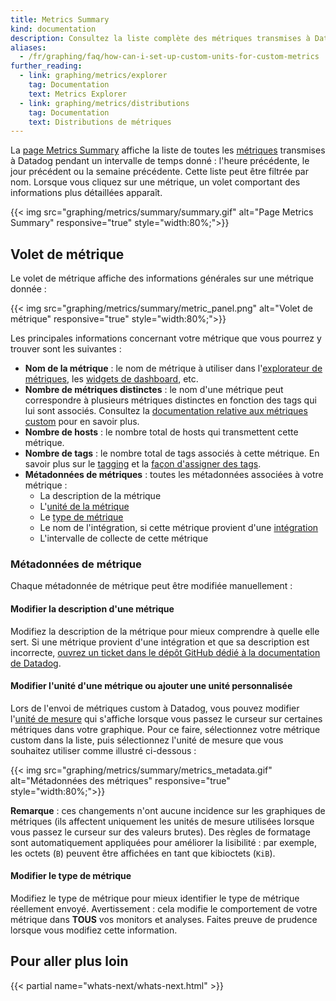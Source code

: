 ```yaml
---
title: Metrics Summary
kind: documentation
description: Consultez la liste complète des métriques transmises à Datadog.
aliases:
  - /fr/graphing/faq/how-can-i-set-up-custom-units-for-custom-metrics
further_reading:
  - link: graphing/metrics/explorer
    tag: Documentation
    text: Metrics Explorer
  - link: graphing/metrics/distributions
    tag: Documentation
    text: Distributions de métriques
---
```

La [page Metrics Summary][1] affiche la liste de toutes les [métriques][2] transmises à Datadog pendant un intervalle de temps donné : l'heure précédente, le jour précédent ou la semaine précédente. Cette liste peut être filtrée par nom. Lorsque vous cliquez sur une métrique, un volet comportant des informations plus détaillées apparaît.

{{< img src="graphing/metrics/summary/summary.gif" alt="Page Metrics Summary" responsive="true" style="width:80%;">}}

## Volet de métrique

Le volet de métrique affiche des informations générales sur une métrique donnée :

{{< img src="graphing/metrics/summary/metric_panel.png" alt="Volet de métrique" responsive="true" style="width:80%;">}}

Les principales informations concernant votre métrique que vous pourrez y trouver sont les suivantes :

* **Nom de la métrique** : le nom de métrique à utiliser dans l'[explorateur de métriques][3], les [widgets de dashboard][4], etc.
* **Nombre de métriques distinctes** : le nom d'une métrique peut correspondre à plusieurs métriques distinctes en fonction des tags qui lui sont associés. Consultez la [documentation relative aux métriques custom][5] pour en savoir plus.
* **Nombre de hosts** : le nombre total de hosts qui transmettent cette métrique.
* **Nombre de tags** : le nombre total de tags associés à cette métrique. En savoir plus sur le [tagging][6] et la [façon d'assigner des tags][7].
* **Métadonnées de métriques** : toutes les métadonnées associées à votre métrique :
    * La description de la métrique
    * L'[unité de la métrique][8]
    * Le [type de métrique][9] 
    * Le nom de l'intégration, si cette métrique provient d'une [intégration][10]
    * L'intervalle de collecte de cette métrique

### Métadonnées de métrique 

Chaque métadonnée de métrique peut être modifiée manuellement : 

#### Modifier la description d'une métrique

Modifiez la description de la métrique pour mieux comprendre à quelle elle sert.
Si une métrique provient d'une intégration et que sa description est incorrecte, [ouvrez un ticket dans le dépôt GitHub dédié à la documentation de Datadog][11].

#### Modifier l'unité d'une métrique ou ajouter une unité personnalisée

Lors de l'envoi de métriques custom à Datadog, vous pouvez modifier l'[unité de mesure][1] qui s'affiche lorsque vous passez le curseur sur certaines métriques dans votre graphique. Pour ce faire, sélectionnez votre métrique custom dans la liste, puis sélectionnez l'unité de mesure que vous souhaitez utiliser comme illustré ci-dessous :

{{< img src="graphing/metrics/summary/metrics_metadata.gif" alt="Métadonnées des métriques" responsive="true" style="width:80%;">}}

**Remarque** : ces changements n'ont aucune incidence sur les graphiques de métriques (ils affectent uniquement les unités de mesure utilisées lorsque vous passez le curseur sur des valeurs brutes). Des règles de formatage sont automatiquement appliquées pour améliorer la lisibilité : par exemple, les octets (`B`) peuvent être affichées en tant que kibioctets (`KiB`).

#### Modifier le type de métrique

Modifiez le type de métrique pour mieux identifier le type de métrique réellement envoyé.
Avertissement : cela modifie le comportement de votre métrique dans **TOUS** vos monitors et analyses. Faites preuve de prudence lorsque vous modifiez cette information.

## Pour aller plus loin

{{< partial name="whats-next/whats-next.html" >}}

[1]: https://app.datadoghq.com/metric/summary
[2]: /fr/developers/metrics
[3]: /fr/graphing/metrics/explorer
[4]: /fr/graphing/functions
[5]: /fr/developers/metrics/custom_metrics
[6]: /fr/tagging
[7]: /fr/tagging/assigning_tags
[8]: /fr/developers/metrics/#units
[9]: /fr/developers/metrics/#metric-types
[10]: /fr/integrations
[11]: https://github.com/DataDog/documentation/issues/new/choose
